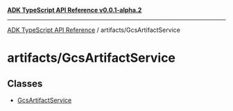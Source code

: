 [**ADK TypeScript API Reference v0.0.1-alpha.2**](../../README.md)

***

[ADK TypeScript API Reference](../../modules.md) / artifacts/GcsArtifactService

# artifacts/GcsArtifactService

## Classes

- [GcsArtifactService](classes/GcsArtifactService.md)
